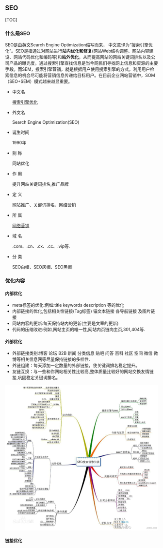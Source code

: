 ## SEO

[TOC]

### 什么是SEO

SEO是由英文Search Engine Optimization缩写而来， 中文意译为“搜索引擎优化”。SEO是指通过对网站进行**站内优化和修复**(网站Web结构调整、网站内容建设、网站代码优化和编码等)和**站外优化**，从而提高网站的网站关键词排名以及公司产品的曝光度。通过搜索引擎查找信息是当今网民们寻找网上信息和资源的主要手段。而SEM，搜索引擎营销，就是根据用户使用搜索引擎的方式，利用用户检索信息的机会尽可能将营销信息传递给目标用户。在目前企业网站营销中，SOM（SEO+SEM）模式越来越显重要。

-    中文名

     [搜索引擎优化](https://baike.baidu.com/item/%E6%90%9C%E7%B4%A2%E5%BC%95%E6%93%8E%E4%BC%98%E5%8C%96/3132)

-    外文名

     Search Engine Optimization(SEO)

-    诞生时间

     1990年

-    别    称

     网站优化


-    作    用

     提升网站关键词排名,推广品牌

-    定    义

     网站推广、关键词排名、网络营销

-    所    属

     [网络营销](https://baike.baidu.com/item/%E7%BD%91%E7%BB%9C%E8%90%A5%E9%94%80/175416)

-    域    名

     .com、.cn、.cx、.cc、.vip等.

-    分    类

     SEO白帽、SEO灰帽、SEO黑帽

### 优化内容

#### 内部优化

-    meta标签的优化:例如:title keywords  description 等的优化
-    内部链接的优化,包括相关性链接(Tag标签) 锚文本链接  各导航链接 及图片链接
-    网站内容的更新:每天保持站内的更新(主要是文章的更新)
-    代码的压缩改进:例如,网站主页的唯一性,网站内页链向主页,301,404等.

#### 外部优化

-    外部链接类别:博客 论坛 B2B 新闻 分类信息 贴吧 问答 百科 社区  空间  微信  微博等相关信息网等尽量保持链接的多样性.
-    外链组建：每天添加一定数量的外部链接，使关键词排名稳定提升。
-    友链互换：与一些和你网站相关性比较高,整体质量比较好的网站交换友情链接,巩固稳定关键词排名。

![](./images/SEO.jpg)

#### 链接优化

